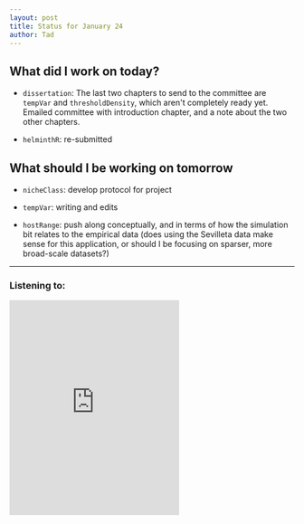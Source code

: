 ```yaml
---
layout: post
title: Status for January 24
author: Tad
---
```


## What did I work on today?

* `dissertation`: The last two chapters to send to the committee are `tempVar` and `thresholdDensity`, which aren't completely ready yet. Emailed committee with introduction chapter, and a note about the two other chapters.

* `helminthR`: re-submitted

## What should I be working on tomorrow

* `nicheClass`: develop protocol for project

* `tempVar`: writing and edits

* `hostRange`:  push along conceptually, and in terms of how the simulation bit relates to the empirical data (does using the Sevilleta data make sense for this application, or should I be focusing on sparser, more broad-scale datasets?)


---

### Listening to:
<iframe src="https://embed.spotify.com/?uri=spotify:track:3lX49Bqy21Y5HneUJ7p55G" width="300" height="380" frameborder="0" allowtransparency="true"></iframe>
 <i class='fa fa-code' style='color:pink'></i>
